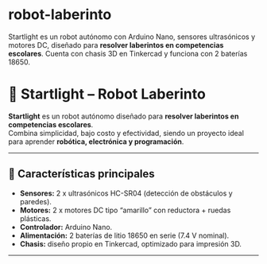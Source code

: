 # robot-laberinto
Startlight es un robot autónomo con Arduino Nano, sensores ultrasónicos y motores DC, diseñado para **resolver laberintos en competencias escolares**.   Cuenta con chasis 3D en Tinkercad y funciona con 2 baterías 18650.
# 🤖 Startlight – Robot Laberinto

**Startlight** es un robot autónomo diseñado para **resolver laberintos en competencias escolares**.  
Combina simplicidad, bajo costo y efectividad, siendo un proyecto ideal para aprender **robótica, electrónica y programación**.

---

## 🔹 Características principales
- **Sensores:** 2 x ultrasónicos HC-SR04 (detección de obstáculos y paredes).  
- **Motores:** 2 x motores DC tipo “amarillo” con reductora + ruedas plásticas.  
- **Controlador:** Arduino Nano.  
- **Alimentación:** 2 baterías de litio 18650 en serie (7.4 V nominal).  
- **Chasis:** diseño propio en Tinkercad, optimizado para impresión 3D.  

---

